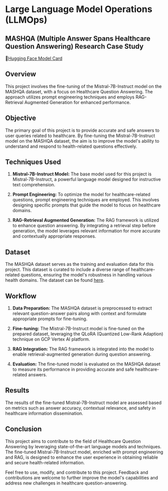 # Large Language Model Operations (LLMOps)

## MASHQA (Multiple Answer Spans Healthcare Question Answering) Research Case Study
🤗[Hugging Face Model Card](sohi-g/MASHQA-Mistral-7B-Instruct)

## Overview
This project involves the fine-tuning of the Mistral-7B-Instruct model on the MASHQA dataset, with a focus on Healthcare Question Answering. The approach utilizes prompt engineering techniques and employs RAG-Retrieval Augmented Generation for enhanced performance.

## Objective
The primary goal of this project is to provide accurate and safe answers to user queries related to healthcare. By fine-tuning the Mistral-7B-Instruct model on the MASHQA dataset, the aim is to improve the model's ability to understand and respond to health-related questions effectively.

## Techniques Used
1. **Mistral-7B-Instruct Model:** The base model used for this project is Mistral-7B-Instruct, a powerful language model designed for instructive text comprehension.

2. **Prompt Engineering:** To optimize the model for healthcare-related questions, prompt engineering techniques are employed. This involves designing specific prompts that guide the model to focus on healthcare domains.

3. **RAG-Retrieval Augmented Generation:** The RAG framework is utilized to enhance question answering. By integrating a retrieval step before generation, the model leverages relevant information for more accurate and contextually appropriate responses.

## Dataset
The MASHQA dataset serves as the training and evaluation data for this project. This dataset is curated to include a diverse range of healthcare-related questions, ensuring the model's robustness in handling various health domains. The dataset can be found [here](https://drive.google.com/file/d/1ism3N3kMapliaORZQaQU8obNycF8rH9p/view).

## Workflow
1. **Data Preparation:** The MASHQA dataset is preprocessed to extract relevant question-answer pairs along with context and formulate appropriate prompts for fine-tuning.

2. **Fine-tuning:** The Mistral-7B-Instruct model is fine-tuned on the prepared dataset, leveraging the QLoRA (Quantized Low-Rank Adaption) technique on GCP Vertex AI platform.

3. **RAG Integration:** The RAG framework is integrated into the model to enable retrieval-augmented generation during question answering.

4. **Evaluation:** The fine-tuned model is evaluated on the MASHQA dataset to measure its performance in providing accurate and safe healthcare-related answers.

## Results
The results of the fine-tuned Mistral-7B-Instruct model are assessed based on metrics such as answer accuracy, contextual relevance, and safety in healthcare information dissemination.

## Conclusion
This project aims to contribute to the field of Healthcare Question Answering by leveraging state-of-the-art language models and techniques. The fine-tuned Mistral-7B-Instruct model, enriched with prompt engineering and RAG, is designed to enhance the user experience in obtaining reliable and secure health-related information.

Feel free to use, modify, and contribute to this project. Feedback and contributions are welcome to further improve the model's capabilities and address new challenges in healthcare question-answering.
